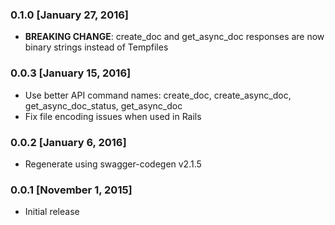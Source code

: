 ### 0.1.0 [January 27, 2016]
* **BREAKING CHANGE**: create_doc and get_async_doc responses are now binary strings instead of Tempfiles

### 0.0.3 [January 15, 2016]
* Use better API command names: create_doc, create_async_doc, get_async_doc_status, get_async_doc
* Fix file encoding issues when used in Rails

### 0.0.2 [January 6, 2016]
* Regenerate using swagger-codegen v2.1.5

### 0.0.1 [November 1, 2015]
* Initial release
